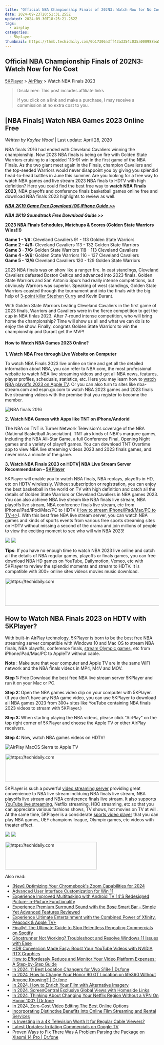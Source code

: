 ```yaml
---
title: "Official NBA Championship Finals of 202N3: Watch Now for No Cost"
date: 2024-09-23T20:51:31.255Z
updated: 2024-09-30T18:25:21.252Z
tags:
  - airplay
categories:
  - 5kplayer
thumbnail: https://thmb.techidaily.com/0b17306a3ff43a3354c035a000988ea5867c75fb650ef14b9ada7d7d6b9ca442.jpg
---
```


## Official NBA Championship Finals of 202N3: Watch Now for No Cost

[5KPlayer](https://tools.techidaily.com/5kplayer/products/) \> [AirPlay](https://tools.techidaily.com/5kplayer/airplay/) \> Watch NBA Finals 2023

>  Disclaimer: This post includes affiliate links
>
>  If you click on a link and make a purchase, I may receive a commission at no extra cost to you.
>

## \[NBA Finals\] Watch NBA Games 2023 Online Free

 _Written by [Kaylee Wood](https://www.quora.com/profile/Amanda-Hu-21)_ | Last update: April 28, 2020

NBA finals 2016 had ended with Cleveland Cavaliers winning the championship. Now 2023 NBA finals is being on fire with Golden State Warriors cruising to a lopsided 113-91 win in the first game of the NBA Finals. As the two giant meet again in the Finals, champion Cavaliers and the top-seeded Warriors would never disappoint you by giving you splendid head-to-head battles in June this summer. Are you looking for a free way to watch NBA games and live stream 2023 NBA finals to HDTV with high definition? Here you could find the best free way to **watch NBA Finals 2023**, NBA playoffs and conference finals basketball games online free and download NBA finals 2023 highlights to review as well.

**_[NBA 2K19 Game Free Download iOS iPhone Guide >>](https://tools.techidaily.com/5kplayer/iphone-manager/)_**

**_NBA 2K19 Soundtrack Free Download Guide >>_**

**2023 NBA Finals Schedules, Matchups & Scores (Golden State Warriors Wins!!!)**

**Game 1 - 1/6:** Cleveland Cavaliers 91 - 113 Golden State Warriors  
**Game 2 - 4/6:** Cleveland Cavaliers 113 - 132 Golden State Warriors  
**Game 3 - 7/6:** Golden State Warriors 118 - 113 Cleveland Cavaliers  
**Game 4 - 9/6:** Golden State Warriors 116 - 137 Cleveland Cavaliers  
**Game 5 - 12/6** Cleveland Cavaliers 120 - 129 Golden State Warriors 

2023 NBA finals was on show like a ranger fire. In east standings, Cleveland Cavaliers defeated Boston Celtics and advanced into 2023 finals. Golden State Warriors and San Antonio Spurs had really intense competitions, but obviously Warriors was superior. Speaking of west standings, Golden State Warriors coasted through the tournament and into the finals with the big help of [3-point killer Stephen Curry](https://tools.techidaily.com/5kplayer/youtube-download/) and Kevin Durant.

With Golden State Warriors beating Cleveland Cavaliers in the first game of 2023 finals, Warriors and Cavaliers were in the fierce competition to get the cup in NBA finlas 2023\. After 7-round intense competition, who will bring home the championship? Time will show us all and what we can do is to enjoy the show. Finally, congrats Golden State Warriors to win the championship and Durant get the MVP!

#### **How to Watch NBA Games 2023 Online?**

**1\. Watch NBA Free through Live Website on Computer**

To watch NBA Finals 2023 live online on time and get all the detailed information about NBA, you can refer to NBA.com, the most professional website to watch NBA live streaming videos and get all NBA news, features, player profiles, scheduals, statistics, etc. Here you may learn how to [watch NBA playoffs 2023 on Apple TV](https://tools.techidaily.com/5kplayer/airplay/). Or you can also turn to sites like nba-stream.com and espn.go.com to watch NBA 2023 games and 2023 finals live streaming videos with the premise that you register to become the member.

![NBA finals 2016](https://www.5kplayer.com/airplay/img/apple-tv-nba-2017.jpg) 

**2\. Watch NBA Games with Apps like TNT on iPhone/Andorid**

 The NBA on TNT is Turner Network Television's coverage of the NBA (National Basketball Association). TNT airs kinds of NBA's marquee games, including the NBA All-Star Game, a full Conference Final, Opening Night games and a variety of playoff games. You can download TNT Overtime app to view NBA live streaming videos 2023 and 2023 finals games, and never miss a minute of the game.

**3\. Watch NBA Finals 2023 on HDTV| NBA Live Stream Server Recommendation – [5KPlayer](https://tools.techidaily.com/5kplayer/products/)**

5KPlayer will enable you to watch NBA finals, NBA replays, playoffs in HD, etc on HDTV wirelessly. Without subscription or registration, you can enjoy the best basketball in the world on TV with high definition and catch all the details of Golden State Warriors or Cleveland Cavaliers in NBA games 2023\. You can also achieve NBA live stream like NBA finals live stream, NBA playoffs live stream, NBA conference finals live stream, etc from iPhone/iPad/iPod/Mac/PC to HDTV ([How to stream iPhone/iPad/Mac/PC to TV->>](https://tools.techidaily.com/5kplayer/airplay/)). With this best free NBA live stream server, you can watch NBA games and kinds of sports events from various free sports streaming sites on HDTV without missing a second of the drama and join millions of people to view the exciting moment to see who will win NBA 2023!

[![](https://www.5kplayer.com/airplay/../button/freedownwhitewin.png)](https://tools.techidaily.com/5kplayer/products/) [![](https://www.5kplayer.com/airplay/../button/freedownbackmac.png)](https://tools.techidaily.com/5kplayer/products/) 

**Tips:** If you have no enough time to watch NBA 2023 live online and catch all the details of NBA regular games, playoffs or finals games, you can free download NBA HD games on YouTube, Dailymotion, Vemeo, etc with 5KPlayer to review the splendid moments and stream to HDTV. It is compatible with 300+ online sites videos movies music download.

<!-- affiliate ads begin -->
<a href="https://appsumo.8odi.net/c/5597632/2075472/7443" target="_top" id="2075472">
  <img src="//a.impactradius-go.com/display-ad/7443-2075472" border="0" alt="https://techidaily.com" width="728" height="90"/>
</a>
<img height="0" width="0" src="https://appsumo.8odi.net/i/5597632/2075472/7443" style="position:absolute;visibility:hidden;" border="0" />
<!-- affiliate ads end -->

## How to Watch NBA Finals 2023 on HDTV with 5KPlayer?

With built-in AirPlay technology, 5KPlayer is born to be the best free NBA streaming server compatible with Windows 10 and Mac OS to stream NBA finals, NBA playoffs, conference finals, [stream Olympic games](https://tools.techidaily.com/5kplayer/airplay/), etc from iPhone/iPad/Mac/PC to AppleTV without cable.

**Note** : Make sure that your computer and Apple TV are in the same WiFi network and the NBA finals videos in MP4, M4V and MOV.

 **Step 1:** Free Download the best free NBA live stream server 5KPlayer and run it on your Mac or PC.

**Step 2:** Open the NBA games video clip on your computer with 5KPlayer.  
 (If you don't have any NBA game video, you can use 5KPlayer to download all NBA games 2023 from 300+ sites like YouTube containing NBA finals 2023 videos to stream with 5KPlayer.)

**Step 3:** When starting playing the NBA videos, please click "AirPlay" on the top right corner of 5KPlayer and choose the Apple TV or other AirPlay receivers.

**Step 4:** Now, watch NBA games videos on HDTV!

![AirPlay MacOS Sierra to Apple TV](https://www.5kplayer.com/airplay/img/5k-airplay-mac-win10-zjy.jpg) 

<!-- affiliate ads begin -->
<a href="https://ephamedtechinc.pxf.io/c/5597632/2130529/26400" target="_top" id="2130529">
  <img src="//a.impactradius-go.com/display-ad/26400-2130529" border="0" alt="https://techidaily.com" width="728" height="90"/>
</a>
<img height="0" width="0" src="https://ephamedtechinc.pxf.io/i/5597632/2130529/26400" style="position:absolute;visibility:hidden;" border="0" />
<!-- affiliate ads end -->

5KPlayer is such a powerful [video streaming server](https://tools.techidaily.com/5kplayer/airplay/) providing great convenience to NBA live stream inclduing NBA finals live stream, NBA playoffs live stream and NBA conference finals live stream. It also supports [YouTube live streaming](https://tools.techidaily.com/5kplayer/airplay/), Netflix streaming, HBO streaming, etc so that you can appreciate various fashions shows, TV shows, hot movies on TV at will. At the same time, 5KPlayer is a considerate [sports video player](https://tools.techidaily.com/5kplayer/video-music-player/) that you can play NBA games, UEF champions league, Olympic games, etc videos with theater effect.

[![](https://www.5kplayer.com/airplay/../button/freedownwhitewin.png)](https://tools.techidaily.com/5kplayer/products/) [![](https://www.5kplayer.com/airplay/../button/freedownbackmac.png)](https://tools.techidaily.com/5kplayer/products/)

<!-- affiliate ads begin -->
<a href="https://aligracehair.sjv.io/c/5597632/2012415/19272" target="_top" id="2012415">
  <img src="//a.impactradius-go.com/display-ad/19272-2012415" border="0" alt="https://techidaily.com" width="300" height="90"/>
</a>
<img height="0" width="0" src="https://aligracehair.sjv.io/i/5597632/2012415/19272" style="position:absolute;visibility:hidden;" border="0" />
<!-- affiliate ads end -->

<ins class="adsbygoogle"
     style="display:block"
     data-ad-format="autorelaxed"
     data-ad-client="ca-pub-7571918770474297"
     data-ad-slot="1223367746"></ins>

<ins class="adsbygoogle"
     style="display:block"
     data-ad-client="ca-pub-7571918770474297"
     data-ad-slot="8358498916"
     data-ad-format="auto"
     data-full-width-responsive="true"></ins>

<span class="atpl-alsoreadstyle">Also read:</span>
<div><ul>
<li><a href="https://vp-tips.techidaily.com/new-optimizing-your-chromebooks-zoom-capabilities-for-2024/"><u>[New] Optimizing Your Chromebook's Zoom Capabilities for 2024</u></a></li>
<li><a href="https://win11-tips.techidaily.com/advanced-user-interface-customization-for-win-11/"><u>Advanced User Interface Customization for Win 11</u></a></li>
<li><a href="https://media-tips.techidaily.com/experience-improved-multitasking-with-android-tv-14s-redesigned-picture-in-picture-functionality/"><u>Experience Improved Multitasking with Android TV 14'S Redesigned Picture-in-Picture Functionality</u></a></li>
<li><a href="https://media-tips.techidaily.com/experience-premium-surround-sound-with-the-bose-smart-bar-simple-yet-advanced-features-reviewed/"><u>Experience Premium Surround Sound with the Bose Smart Bar - Simple Yet Advanced Features Reviewed</u></a></li>
<li><a href="https://media-tips.techidaily.com/experience-ultimate-entertainment-with-the-combined-power-of-xfinity-peacock-and-apple-tvplus/"><u>Experience Ultimate Entertainment with the Combined Power of Xfinity, Peacock & Apple TV+</u></a></li>
<li><a href="https://media-tips.techidaily.com/finally-the-ultimate-guide-to-stop-relentless-repeating-commercials-on-spotify/"><u>Finally! The Ultimate Guide to Stop Relentless Repeating Commercials on Spotify</u></a></li>
<li><a href="https://win-answers.techidaily.com/ghostrunner-not-working-troubleshoot-and-resolve-windows-11-issues-with-ease/"><u>Ghostrunner Not Working? Troubleshoot and Resolve Windows 11 Issues with Ease</u></a></li>
<li><a href="https://media-tips.techidaily.com/hdr-conversion-made-easy-boost-your-youtube-videos-with-nvidia-rtx-graphics/"><u>HDR Conversion Made Easy: Boost Your YouTube Videos with NVIDIA RTX Graphics</u></a></li>
<li><a href="https://media-tips.techidaily.com/how-to-effortlessly-reduce-and-monitor-your-video-platform-expenses-a-step-by-step-guide/"><u>How to Effortlessly Reduce and Monitor Your Video Platform Expenses: A Step-by-Step Guide</u></a></li>
<li><a href="https://change-location.techidaily.com/in-2024-11-best-location-changers-for-vivo-s18e-drfone-by-drfone-virtual-android/"><u>In 2024, 11 Best Location Changers for Vivo S18e | Dr.fone</u></a></li>
<li><a href="https://location-social.techidaily.com/in-2024-how-to-change-your-honor-90-gt-location-on-life360-without-anyone-knowing-drfone-by-drfone-virtual-android/"><u>In 2024, How to Change Your Honor 90 GT Location on life360 Without Anyone Knowing? | Dr.fone</u></a></li>
<li><a href="https://article-posts.techidaily.com/in-2024-how-to-enrich-your-film-with-alternative-imagery/"><u>In 2024, How to Enrich Your Film with Alternative Imagery</u></a></li>
<li><a href="https://extra-support.techidaily.com/in-2024-screencentral-exclusive-global-views-with-homeside-links/"><u>In 2024, ScreenCentral Exclusive Global Views with Homeside Links</u></a></li>
<li><a href="https://phone-solutions.techidaily.com/in-2024-thinking-about-changing-your-netflix-region-without-a-vpn-on-honor-100-drfone-by-drfone-virtual-android/"><u>In 2024, Thinking About Changing Your Netflix Region Without a VPN On Honor 100? | Dr.fone</u></a></li>
<li><a href="https://ai-video-apps.techidaily.com/in-2024-zero-cost-video-editing-the-best-online-options/"><u>In 2024, Zero-Cost Video Editing The Best Online Options</u></a></li>
<li><a href="https://media-tips.techidaily.com/incorporating-distinctive-benefits-into-online-film-streaming-and-rental-services/"><u>Incorporating Distinctive Benefits Into Online Film Streaming and Rental Services</u></a></li>
<li><a href="https://media-tips.techidaily.com/is-investing-in-a-4k-television-worth-it-for-regular-cable-viewers/"><u>Is Investing in a 4K Television Worth It for Regular Cable Viewers?</u></a></li>
<li><a href="https://media-tips.techidaily.com/latest-updates-irritating-commercials-on-google-tv/"><u>Latest Updates: Irritating Commercials on Google TV</u></a></li>
<li><a href="https://fix-guide.techidaily.com/proven-ways-to-fix-there-was-a-problem-parsing-the-package-on-xiaomi-14-pro-drfone-by-drfone-fix-android-problems-fix-android-problems/"><u>Proven Ways to Fix There Was A Problem Parsing the Package on Xiaomi 14 Pro | Dr.fone</u></a></li>
</ul></div>


